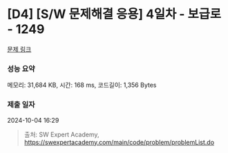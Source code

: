 # [D4] [S/W 문제해결 응용] 4일차 - 보급로 - 1249 

[문제 링크](https://swexpertacademy.com/main/code/problem/problemDetail.do?contestProbId=AV15QRX6APsCFAYD) 

### 성능 요약

메모리: 31,684 KB, 시간: 168 ms, 코드길이: 1,356 Bytes

### 제출 일자

2024-10-04 16:29



> 출처: SW Expert Academy, https://swexpertacademy.com/main/code/problem/problemList.do